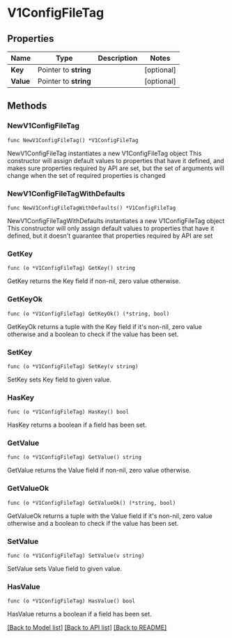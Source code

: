 # V1ConfigFileTag

## Properties

Name | Type | Description | Notes
------------ | ------------- | ------------- | -------------
**Key** | Pointer to **string** |  | [optional] 
**Value** | Pointer to **string** |  | [optional] 

## Methods

### NewV1ConfigFileTag

`func NewV1ConfigFileTag() *V1ConfigFileTag`

NewV1ConfigFileTag instantiates a new V1ConfigFileTag object
This constructor will assign default values to properties that have it defined,
and makes sure properties required by API are set, but the set of arguments
will change when the set of required properties is changed

### NewV1ConfigFileTagWithDefaults

`func NewV1ConfigFileTagWithDefaults() *V1ConfigFileTag`

NewV1ConfigFileTagWithDefaults instantiates a new V1ConfigFileTag object
This constructor will only assign default values to properties that have it defined,
but it doesn't guarantee that properties required by API are set

### GetKey

`func (o *V1ConfigFileTag) GetKey() string`

GetKey returns the Key field if non-nil, zero value otherwise.

### GetKeyOk

`func (o *V1ConfigFileTag) GetKeyOk() (*string, bool)`

GetKeyOk returns a tuple with the Key field if it's non-nil, zero value otherwise
and a boolean to check if the value has been set.

### SetKey

`func (o *V1ConfigFileTag) SetKey(v string)`

SetKey sets Key field to given value.

### HasKey

`func (o *V1ConfigFileTag) HasKey() bool`

HasKey returns a boolean if a field has been set.

### GetValue

`func (o *V1ConfigFileTag) GetValue() string`

GetValue returns the Value field if non-nil, zero value otherwise.

### GetValueOk

`func (o *V1ConfigFileTag) GetValueOk() (*string, bool)`

GetValueOk returns a tuple with the Value field if it's non-nil, zero value otherwise
and a boolean to check if the value has been set.

### SetValue

`func (o *V1ConfigFileTag) SetValue(v string)`

SetValue sets Value field to given value.

### HasValue

`func (o *V1ConfigFileTag) HasValue() bool`

HasValue returns a boolean if a field has been set.


[[Back to Model list]](../README.md#documentation-for-models) [[Back to API list]](../README.md#documentation-for-api-endpoints) [[Back to README]](../README.md)


